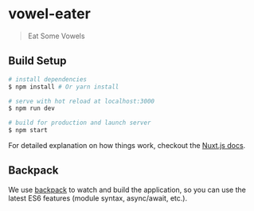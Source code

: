 # vowel-eater
> Eat Some Vowels

## Build Setup

``` bash
# install dependencies
$ npm install # Or yarn install

# serve with hot reload at localhost:3000
$ npm run dev

# build for production and launch server
$ npm start
```


For detailed explanation on how things work, checkout the [Nuxt.js docs](https://github.com/nuxt/nuxt.js).

## Backpack

We use [backpack](https://github.com/palmerhq/backpack) to watch and build the application, so you can use the latest ES6 features (module syntax, async/await, etc.).

